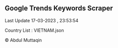

## Google Trends Keywords Scraper 
 
Last Update 17-03-2023 , 23:53:54

Country List :
VIETNAM.json



© Abdul Muttaqin 
